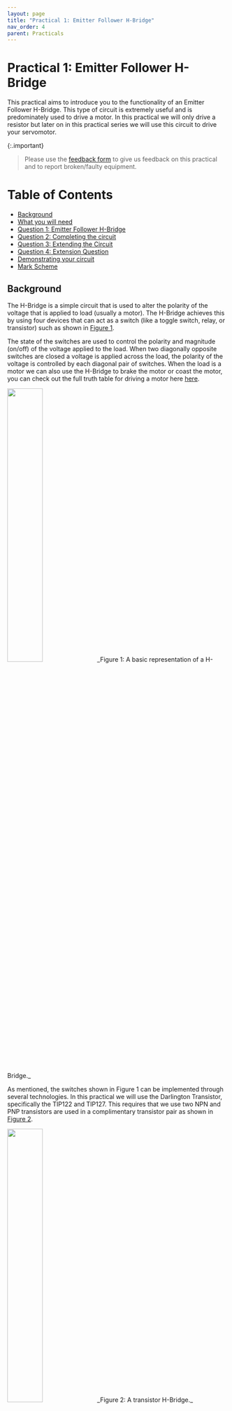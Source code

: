 ```yaml
---
layout: page
title: "Practical 1: Emitter Follower H-Bridge"
nav_order: 4
parent: Practicals
---
```


# Practical 1: Emitter Follower H-Bridge

This practical aims to introduce you to the functionality of an Emitter Follower H-Bridge. This type of circuit is extremely useful and is predominately used to drive a motor. In this practical we will only drive a resistor but later on in this practical series we will use this circuit to drive your servomotor.

{:.important}
> Please use the [feedback form](https://forms.office.com/r/bMUfettP7m) to give us feedback on this practical and to report broken/faulty equipment.

Table of Contents
=================

* [Background](#background)
* [What you will need](#what-you-will-need)
* [Question 1: Emitter Follower H-Bridge](#question-1-emitter-follower-h-bridge)
* [Question 2: Completing the circuit](#question-2-completing-the-circuit)
* [Question 3: Extending the Circuit](#question-3-extending-the-circuit)
* [Question 4: Extension Question](#question-4-extension-question)
* [Demonstrating your circuit](#demonstrating-your-circuit)
* [Mark Scheme](#mark-scheme)

## Background
The H-Bridge is a simple circuit that is used to alter the polarity of the voltage that is applied to load (usually a motor). The H-Bridge achieves this by using four devices that can act as a switch (like a toggle switch, relay, or transistor) such as shown in [Figure 1](./Resources/H_bridge.png).

The state of the switches are used to control the polarity and magnitude (on/off) of the voltage applied to the load. When two diagonally opposite switches are closed a voltage is applied across the load, the polarity of the voltage is controlled by each diagonal pair of switches. When the load is a motor we can also use the H-Bridge to brake the motor or coast the motor, you can check out the full truth table for driving a motor here [here](https://en.wikipedia.org/wiki/H-bridge#DC_motor_Driver).

<img width="40%" src="./Resources/H_bridge.png">
_Figure 1: A basic representation of a H-Bridge._

As mentioned, the switches shown in Figure 1 can be implemented through several technologies. In this practical we will use the Darlington Transistor, specifically the TIP122 and TIP127. This requires that we use two NPN and PNP transistors are used in a complimentary transistor pair as shown in [Figure 2](./Resources/H_bridge_darl.png).

<img width="40%" src="./Resources/H_bridge_darl.png">
_Figure 2: A transistor H-Bridge._

Two drive signals are used to bias the transistors to turn them on or off. These dive signals are always anti-phase (i.e. when one is high the other is low) for our application. The voltage of the drive signals should be as close as possible to the rail voltages as to ensure that the transistors are properly biased.

{:.important}
> Before continuing further read the [datasheet](./Resources/TIP120-D.PDF) for the TIP122 and TIP127 transistors. Make sure you know the package orientation with regards to the pin numbers and functions.

## What you will need
To complete this practical you will require a breadboard and a pair of wire strippers.

{:.tip}
> It is suggested that you find a box or container that you can place your breadboard and circuitry in as the circuit you build in this practical **will** be used in later practicals.

The following components will be provided to you on the **Monday when this practical is released**, if you are unable to collect components then please collect them during the week at the **MechatronicSystems.Lab** located in the Duncan Macmillan Lab during the hours posted on the main README page:
- 2 x TIP 122
- 2 x TIP 127
- 1 x 100 Ω, 2 W Resistor
- Wire

{:.important}
> Due to protest action, component collection will be at a later point in time. Stay tuned on Amathuba for a relevant announcement.

## Question 1: Emitter Follower H-Bridge

We will first make what is commonly referred to as a half bridge, otherwise known as a class B amplifier. These are able to control high current input to a DC motor but only in one direction: the motor can be enabled, the speed can be controlled with PWM, but it can only be driven forward and cannot reverse.

We shall use one TIP 122 and one TIP 127 for this layout as shown in [Figure 3](./Resources/Half-bridge.png), read the [datasheet](./Resources/TIP120-D.PDF) to figure out which transistor to place where and how. Connect the output of the half bridge to one lead of your 100 Ω resistor and connect the other lead to ground, as shown in [Figure 3](./Resources/Half-bridge.png). In this case the 2W resistor is a stand in for a DC motor and is able to support a high current without exploding (do not use the normal ¼ watt resistors!).

<img width="40%" src="./Resources/Half-bridge.png">
_Figure 3: A Darlington transistor half bridge._

{:.tip}
> You will be using your breadboard for several practicals, it is suggested that you use the bus strips (the two long rows on either side of your breadboard) as a place to draw/sink power to/from. This will make your breadboard easier to use and to debug. Do note that most breadboards have a split in the middle of both rails on either side, so you will need to bridge these if you want power all the way along your board.

> ### **Question 1.1**
> For this question you must test your circuit to make sure if functions correctly. You can test this circuit in two manners:
> * If you are at home we suggest using your STM32 dev board as a power supply, connect the 5V pin on your dev board to power both the half bridge and the input pin. Then connect ground to the ground pin of your dev board. You should be then able to read around 3.2 V across the resistor (why do you think this is?).
> * If you are in the lab, use the same steps as before but just with the DC power supply and multimeter that is provided on the work bench.

> ### **Question 1.2**
> If you successfully see a ~3.2V output across the resistor when input is high, see if you can toggle the output by connecting the input to ground. You should now see 0V across the "motor" (resistor).

## Question 2: Completing the circuit
You can now construct the full H-Bridge by creating another half-bridge to create a circuit as shown in Figure 4. Depending on the combination of inputs (as both sides should now have an input signal) you should be able to drive your hypothetical motor forwards AND backwards!

<img width="40%" src="./Resources/H_bridge_darl.png">
_Figure 4: A Darlington transistor H-Bridge._


> ### **Question 2.1**
> You can test this circuit in two manners:
> * If you are at home, use your STM32 dev board as a power supply again. Connect the 5V pin on your dev board to both power the H-Bridge and one input pin. Then connect the circuit’s ground and the other input pin to the ground pin on your dev board. You should then be then able to read around 3.2 V across the resistor and -3.2 V across the resistor when you switch around the inputs.
> * If you are in the lab, use the same steps as before but just with the DC power supply and multimeter that is provided on the work bench.

{:.note2}
> When you are powering one input signal HIGH, do not leave the other input floating! This can lead to unpredictable results. Make sure it is grounded.

{:.important}
> Remember which multimeter lead you are connecting to where so the polarity sense stays the same between tests.

## Question 3: Extending the Circuit
You may have noticed that we always drive the H-Bridge with a voltage that is near the power supply voltage. This is to ensure that the transistors are properly biased (we want to lose the least amount of power across the transistors). This creates a significant issue since this limits the voltage that we can supply to the H-Bridge to the voltage we can drive the H-Bridge with. Since most μ-Controllers can only output 3V3, we can not transfer significant power to our load. Therefore, we require a method to step up our drive signal voltage from 3V3 to whatever we decided to power the H-Bridge with.

To complete this we will use a BJT level adjuster circuit using a [P2N2222 transistor](./Resources/P2N2222A-D.PDF).

> ### **Question 3.1**
> For this part of the practical you are required to design a level adjusting circuit using a PN2222 transistor. This level adjuster should be used to drive a H-Bridge that is connected to a 20 V power supply from a μ-Controller that outputs 3V3. Draw the circuit on a piece of paper and calculate the values of the two resistors required to bias this circuit, assuming a β of 10, I<sub>E</sub> of 100 mA, V<sub>CE(sat)</sub> of 0.3V and V<sub>BE</sub> of 0.7V. Show this circuit to the tutor during your demonstration and explain how you would integrate this circuit to the H-Bridge.

**You do not need to actually build the circuit!**

{:.note2}
> You will notice that the logic of the drive signal is altered because of this circuit.

## Question 4: Extension Question
**This Question is not compulsory!**

You may have noticed that the drive signals that we use are always in anti-phase. This means that when we connect the H-Bridge to our μ-controller we will have to use two GPIO pins. We could then unnecessarily use up our GPIO pins.

> ### **Question 4.1**
> Using only PN2222s and resistors, design a circuit that can create two anti-phase signals from one input signal. Ensure that each signal has the same propagation delay. You need not to size the resistors for this question.

## Demonstrating your circuit
When you are happy with your full h-bridge circuit you can demonstrate the operation of your circuit to a tutor. If you have completed the extension question bring it along as well. When you are ready, you are required to power your circuit from the DC power supply with 10 V. Connect one input to 10 V and the other to ground. Read the voltage across the resistor, it should be around 7.2 V. Then switch the inputs and read the voltage across the resistor, it should be around -7.2 V.

{:.caution}
> You only have two attempts to demonstrate your circuit (with an associated mark deduction on the second attempt), please familiarise yourself with the [Mark Scheme](#mark-scheme) before you demonstrate your circuit.

### **Mark Scheme**
The following mark scheme will be used to mark your practicals:

```mermaid
flowchart TD
    A{Did the H-Bridge work first time?}
    A -->|Yes|B[+7]
    A -->|No|C{Did the H-Bridge work second time around?}
    C -->|Yes|D[+5]
    C -->|No|E[+0]
    B --> F{Is the level adjuster circuit correct?}
    D --> F
    E --> F
    F --> |Yes|G[+1]
    F --> |No|H[+0]
    G --> I{Is the resitor values correct?}
    I --> |Yes|J[+2]
    I --> |No|K[+0]
    J --> L{Is the circuit for the extenstion question correct?}
    K --> L
    H --> L
    L --> |Yes|M[+1]
    L --> |No|N[+0]
    M --> O[Final Mark]
    N --> O[Final Mark]
```
